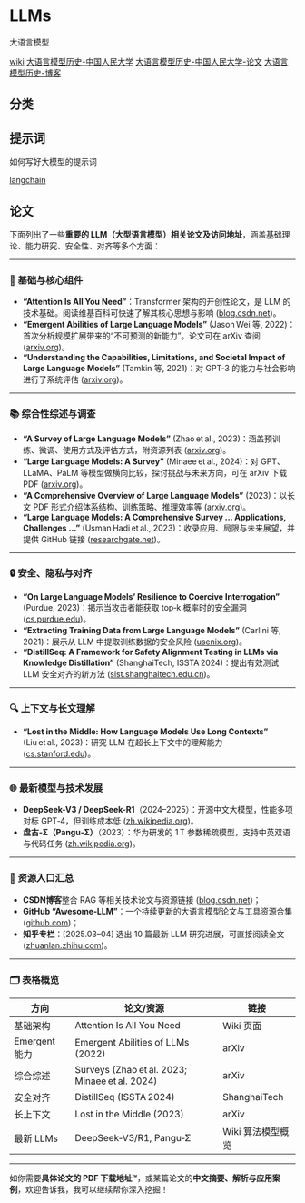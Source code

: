 # LLMs

大语言模型

[wiki](https://en.wikipedia.org/wiki/Large_language_model )
[大语言模型历史-中国人民大学](http://ai.ruc.edu.cn/research/science/20230605100.html )
[大语言模型历史-中国人民大学-论文](https://arxiv.org/abs/2303.18223 )
[大语言模型历史-博客](https://juejin.cn/post/7226541360044556343 )

## 分类

## 提示词

如何写好大模型的提示词

[langchain](https://python.langchain.com/docs/introduction/)


## 论文

下面列出了一些**重要的 LLM（大型语言模型）相关论文及访问地址**，涵盖基础理论、能力研究、安全性、对齐等多个方面：

---

### 📘 基础与核心组件

* **“Attention Is All You Need”**：Transformer 架构的开创性论文，是 LLM 的技术基础。阅读维基百科可快速了解其核心思想与影响 ([blog.csdn.net][1])。
* **“Emergent Abilities of Large Language Models”** (Jason Wei 等, 2022)：首次分析规模扩展带来的“不可预测的新能力”。论文可在 arXiv 查阅 ([arxiv.org][2])。
* **“Understanding the Capabilities, Limitations, and Societal Impact of Large Language Models”** (Tamkin 等, 2021)：对 GPT‑3 的能力与社会影响进行了系统评估 ([arxiv.org][3])。

---

### 📚 综合性综述与调查

* **“A Survey of Large Language Models”** (Zhao et al., 2023)：涵盖预训练、微调、使用方式及评估方式，附资源列表 ([arxiv.org][4])。
* **“Large Language Models: A Survey”** (Minaee et al., 2024)：对 GPT、LLaMA、PaLM 等模型做横向比较，探讨挑战与未来方向，可在 arXiv 下载 PDF ([arxiv.org][5])。
* **“A Comprehensive Overview of Large Language Models”** (2023)：以长文 PDF 形式介绍体系结构、训练策略、推理效率等 ([arxiv.org][6])。
* **“Large Language Models: A Comprehensive Survey … Applications, Challenges …”** (Usman Hadi et al., 2023)：收录应用、局限与未来展望，并提供 GitHub 链接 ([researchgate.net][7])。

---

### 🔒 安全、隐私与对齐

* **“On Large Language Models’ Resilience to Coercive Interrogation”** (Purdue, 2023)：揭示当攻击者能获取 top‑k 概率时的安全漏洞 ([cs.purdue.edu][8])。
* **“Extracting Training Data from Large Language Models”** (Carlini 等, 2021)：展示从 LLM 中提取训练数据的安全风险 ([usenix.org][9])。
* **“DistillSeq: A Framework for Safety Alignment Testing in LLMs via Knowledge Distillation”** (ShanghaiTech, ISSTA 2024)：提出有效测试 LLM 安全对齐的新方法 ([sist.shanghaitech.edu.cn][10])。

---

### 🔍 上下文与长文理解

* **“Lost in the Middle: How Language Models Use Long Contexts”** (Liu et al., 2023)：研究 LLM 在超长上下文中的理解能力 ([cs.stanford.edu][11])。

---

### 🌐 最新模型与技术发展

* **DeepSeek-V3 / DeepSeek-R1**（2024–2025）：开源中文大模型，性能多项对标 GPT‑4，但训练成本低 ([zh.wikipedia.org][12])。
* **盘古‑Σ（Pangu‑Σ）**（2023）：华为研发的 1 T 参数稀疏模型，支持中英双语与代码任务 ([zh.wikipedia.org][13])。

---

### 🔗 资源入口汇总

* **CSDN博客**整合 RAG 等相关技术论文与资源链接 ([blog.csdn.net][1])；
* **GitHub “Awesome‑LLM”**：一个持续更新的大语言模型论文与工具资源合集 ([github.com][14])；
* **知乎专栏**：\[2025.03–04] 选出 10 篇最新 LLM 研究进展，可直接阅读全文 ([zhuanlan.zhihu.com][15])。

---

### 🗂 表格概览

| 方向          | 论文/资源                                          | 链接           |
| ----------- | ---------------------------------------------- | ------------ |
| 基础架构        | Attention Is All You Need                      | Wiki 页面      |
| Emergent 能力 | Emergent Abilities of LLMs (2022)              | arXiv        |
| 综合综述        | Surveys (Zhao et al. 2023; Minaee et al. 2024) | arXiv        |
| 安全对齐        | DistillSeq (ISSTA 2024)                        | ShanghaiTech |
| 长上下文        | Lost in the Middle (2023)                      | arXiv        |
| 最新 LLMs     | DeepSeek‑V3/R1, Pangu‑Σ                        | Wiki 算法模型概览  |

---

如你需要**具体论文的 PDF 下载地址™**，或某篇论文的**中文摘要、解析与应用案例**，欢迎告诉我，我可以继续帮你深入挖掘！

[1]: https://blog.csdn.net/weixin_44885180/article/details/140368817?utm_source=chatgpt.com "大模型论文、github地址汇总原创 - CSDN博客"
[2]: https://arxiv.org/abs/2206.07682?utm_source=chatgpt.com "Emergent Abilities of Large Language Models"
[3]: https://arxiv.org/abs/2102.02503?utm_source=chatgpt.com "Understanding the Capabilities, Limitations, and Societal Impact of Large Language Models"
[4]: https://arxiv.org/abs/2303.18223?utm_source=chatgpt.com "A Survey of Large Language Models"
[5]: https://arxiv.org/abs/2402.06196?utm_source=chatgpt.com "Large Language Models: A Survey"
[6]: https://arxiv.org/pdf/2307.06435?utm_source=chatgpt.com "[PDF] A Comprehensive Overview of Large Language Models - arXiv"
[7]: https://www.researchgate.net/publication/372258530_Large_Language_Models_A_Comprehensive_Survey_of_its_Applications_Challenges_Limitations_and_Future_Prospects?utm_source=chatgpt.com "(PDF) Large Language Models: A Comprehensive Survey of its ..."
[8]: https://www.cs.purdue.edu/homes/cheng535/static/papers/sp24_lint.pdf?utm_source=chatgpt.com "[PDF] On Large Language Models' Resilience to Coercive Interrogation"
[9]: https://www.usenix.org/system/files/sec21-carlini-extracting.pdf?utm_source=chatgpt.com "[PDF] Extracting Training Data from Large Language Models - USENIX"
[10]: https://sist.shanghaitech.edu.cn/2025/0320/c2858a1108422/page.htm?utm_source=chatgpt.com "科研进展| 信息学院系统与安全中心在大语言模型（LLMs）研究方面 ..."
[11]: https://cs.stanford.edu/~nfliu/papers/lost-in-the-middle.arxiv2023.pdf?utm_source=chatgpt.com "[PDF] Lost in the Middle: How Language Models Use Long Contexts"
[12]: https://zh.wikipedia.org/wiki/DeepSeek-V3?utm_source=chatgpt.com "DeepSeek-V3"
[13]: https://zh.wikipedia.org/wiki/%E7%9B%98%E5%8F%A4%E5%A4%A7%E6%A8%A1%E5%9E%8B?utm_source=chatgpt.com "盘古大模型"
[14]: https://github.com/Hannibal046/Awesome-LLM?utm_source=chatgpt.com "Awesome-LLM: a curated list of Large Language Model - GitHub"
[15]: https://zhuanlan.zhihu.com/p/1891444022985340495?utm_source=chatgpt.com "论文分享| 大语言模型最新进展 - 知乎专栏"

